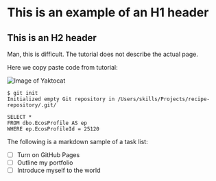 # This is an example of an H1 header
## This is an H2 header

Man, this is difficult. The tutorial does not describe the actual page.

Here we copy paste code from tutorial:

![Image of Yaktocat](https://octodex.github.com/images/yaktocat.png)

```
$ git init
Initialized empty Git repository in /Users/skills/Projects/recipe-repository/.git/
```

```
SELECT *
FROM dbo.EcosProfile AS ep
WHERE ep.EcosProfileId = 25120
```
The following is a markdown sample of a task list:

- [ ] Turn on GitHub Pages
- [ ] Outline my portfolio
- [ ] Introduce myself to the world
